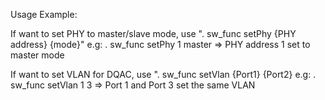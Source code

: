 Usage Example:

If want to set PHY to master/slave mode, use ". sw_func setPhy {PHY address} {mode}"
e.g: . sw_func setPhy 1 master => PHY address 1 set to master mode

If want to set VLAN for DQAC, use ". sw_func setVlan {Port1} {Port2}
e.g: . sw_func setVlan 1 3 => Port 1 and Port 3 set the same VLAN 

